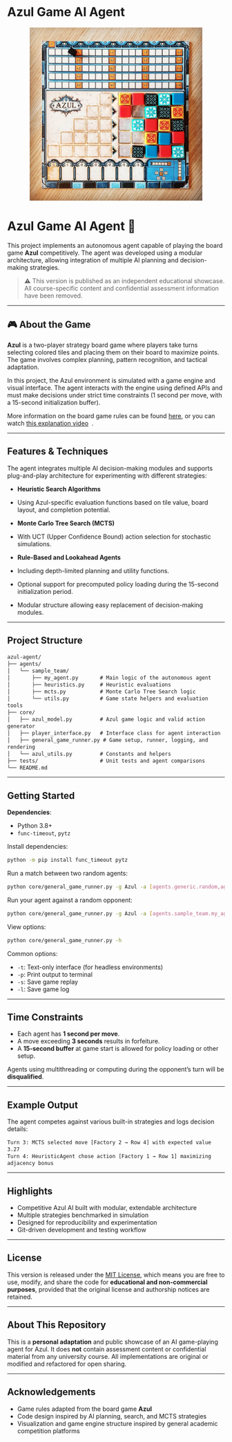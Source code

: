 # Azul Game AI Agent 

<p align="center"> 
    <img src="img/azul.jpg" alt="Picture of Azul board" width="400">
 </p>


# Azul Game AI Agent 🎯

This project implements an autonomous agent capable of playing the board game **Azul** competitively.
The agent was developed using a modular architecture, allowing integration of multiple AI planning and decision-making strategies.

> ⚠️ This version is published as an independent educational showcase. All course-specific content and confidential assessment information have been removed.

---

## 🎮 About the Game

**Azul** is a two-player strategy board game where players take turns selecting colored tiles and placing them on their board to maximize points. The game involves complex planning, pattern recognition, and tactical adaptation.

In this project, the Azul environment is simulated with a game engine and visual interface. The agent interacts with the engine using defined APIs and must make decisions under strict time constraints (1 second per move, with a 15-second initialization buffer).

More information on the board game rules can be found [here](https://www.ultraboardgames.com/azul/game-rules.php), or you can watch [this explanation video](https://youtu.be/y0sUnocTRrY)  .

---

##  Features & Techniques

The agent integrates multiple AI decision-making modules and supports plug-and-play architecture for experimenting with different strategies:

*  **Heuristic Search Algorithms**

  * Using Azul-specific evaluation functions based on tile value, board layout, and completion potential.
*  **Monte Carlo Tree Search (MCTS)**

  * With UCT (Upper Confidence Bound) action selection for stochastic simulations.
*  **Rule-Based and Lookahead Agents**

  * Including depth-limited planning and utility functions.
*  Optional support for precomputed policy loading during the 15-second initialization period.
*  Modular structure allowing easy replacement of decision-making modules.

---

##  Project Structure

```
azul-agent/
├── agents/
│   └── sample_team/
│       ├── my_agent.py       # Main logic of the autonomous agent
│       ├── heuristics.py     # Heuristic evaluations
│       ├── mcts.py           # Monte Carlo Tree Search logic
│       └── utils.py          # Game state helpers and evaluation tools
├── core/
│   ├── azul_model.py         # Azul game logic and valid action generator
│   ├── player_interface.py   # Interface class for agent interaction
│   ├── general_game_runner.py # Game setup, runner, logging, and rendering
│   └── azul_utils.py         # Constants and helpers
├── tests/                    # Unit tests and agent comparisons
└── README.md
```

---

##  Getting Started

**Dependencies**:

* Python 3.8+
* `func-timeout`, `pytz`

Install dependencies:

```bash
python -m pip install func_timeout pytz
```

Run a match between two random agents:

```bash
python core/general_game_runner.py -g Azul -a [agents.generic.random,agents.generic.random]
```

Run your agent against a random opponent:

```bash
python core/general_game_runner.py -g Azul -a [agents.sample_team.my_agent,agents.generic.random]
```

View options:

```bash
python core/general_game_runner.py -h
```

Common options:

* `-t`: Text-only interface (for headless environments)
* `-p`: Print output to terminal
* `-s`: Save game replay
* `-l`: Save game log

---

##  Time Constraints

* Each agent has **1 second per move**.
* A move exceeding **3 seconds** results in forfeiture.
* A **15-second buffer** at game start is allowed for policy loading or other setup.

Agents using multithreading or computing during the opponent’s turn will be **disqualified**.

---

##  Example Output

The agent competes against various built-in strategies and logs decision details:

```
Turn 3: MCTS selected move [Factory 2 → Row 4] with expected value 3.27
Turn 4: HeuristicAgent chose action [Factory 1 → Row 1] maximizing adjacency bonus
```

---

##  Highlights

* Competitive Azul AI built with modular, extendable architecture
* Multiple strategies benchmarked in simulation
* Designed for reproducibility and experimentation
* Git-driven development and testing workflow

---

##  License

This version is released under the [MIT License](LICENSE), which means you are free to use, modify, and share the code for **educational and non-commercial purposes**, provided that the original license and authorship notices are retained.

---

##  About This Repository

This is a **personal adaptation** and public showcase of an AI game-playing agent for Azul.
It does **not** contain assessment content or confidential material from any university course.
All implementations are original or modified and refactored for open sharing.

---

##  Acknowledgements

* Game rules adapted from the board game **Azul**
* Code design inspired by AI planning, search, and MCTS strategies
* Visualization and game engine structure inspired by general academic competition platforms
